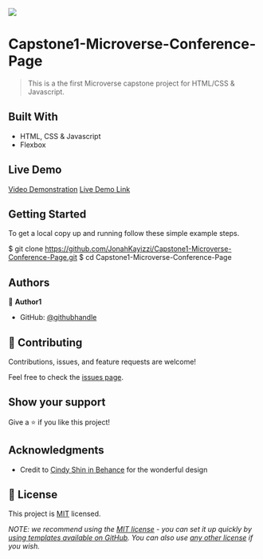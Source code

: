 ![](https://img.shields.io/badge/Microverse-blueviolet)

# Capstone1-Microverse-Conference-Page

> This is a the first Microverse capstone project for HTML/CSS &amp; Javascript.

## Built With

- HTML, CSS & Javascript
- Flexbox

## Live Demo

[Video Demonstration](https://www.loom.com/share/3ed80fcda3624198bee52c14edca8747)
[Live Demo Link](https://jonahkayizzi.github.io/Capstone1-Microverse-Conference-Page/)

## Getting Started

To get a local copy up and running follow these simple example steps.

$ git clone https://github.com/JonahKayizzi/Capstone1-Microverse-Conference-Page.git $ cd Capstone1-Microverse-Conference-Page

## Authors

👤 **Author1**

- GitHub: [@githubhandle](https://github.com/JonahKayizzi/)

## 🤝 Contributing

Contributions, issues, and feature requests are welcome!

Feel free to check the [issues page](../../issues/).

## Show your support

Give a ⭐️ if you like this project!

## Acknowledgments

- Credit to [Cindy Shin in Behance](https://www.behance.net/adagio07) for the wonderful design

## 📝 License

This project is [MIT](./LICENSE) licensed.

_NOTE: we recommend using the [MIT license](https://choosealicense.com/licenses/mit/) - you can set it up quickly by [using templates available on GitHub](https://docs.github.com/en/communities/setting-up-your-project-for-healthy-contributions/adding-a-license-to-a-repository). You can also use [any other license](https://choosealicense.com/licenses/) if you wish._
